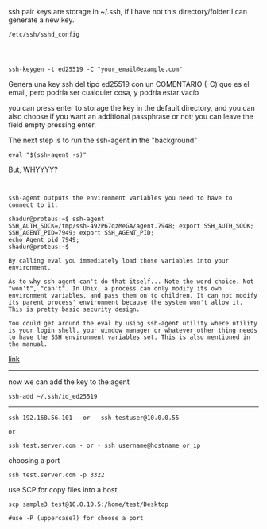 
ssh pair keys are storage in ~/.ssh, if I have not this directory/folder I can generate a new key.

```
/etc/ssh/sshd_config




```

```
ssh-keygen -t ed25519 -C "your_email@example.com"
```

Genera una key ssh del tipo ed25519 con un COMENTARIO (-C) que es el email, pero podría ser cualquier cosa, y podría estar vacío

you can press enter to storage the key in the default directory, and you can also choose if you want an additional passphrase or not; you can leave the field empty pressing enter.

The next step is to run the ssh-agent in the "background"

```
eval "$(ssh-agent -s)"
```
But, WHYYYY?

```


ssh-agent outputs the environment variables you need to have to connect to it:

shadur@proteus:~$ ssh-agent
SSH_AUTH_SOCK=/tmp/ssh-492P67qzMeGA/agent.7948; export SSH_AUTH_SOCK;
SSH_AGENT_PID=7949; export SSH_AGENT_PID;
echo Agent pid 7949;
shadur@proteus:~$ 

By calling eval you immediately load those variables into your environment.

As to why ssh-agent can't do that itself... Note the word choice. Not "won't", "can't". In Unix, a process can only modify its own environment variables, and pass them on to children. It can not modify its parent process' environment because the system won't allow it. This is pretty basic security design.

You could get around the eval by using ssh-agent utility where utility is your login shell, your window manager or whatever other thing needs to have the SSH environment variables set. This is also mentioned in the manual.
```

[link](https://unix.stackexchange.com/questions/351725/why-eval-the-output-of-ssh-agent)

---

now we can add the key to the agent

```
ssh-add ~/.ssh/id_ed25519
```

-------------




```
ssh 192.168.56.101 - or - ssh testuser@10.0.0.55

or

ssh test.server.com - or - ssh username@hostname_or_ip
```
choosing a port
```
ssh test.server.com -p 3322
```
use SCP for copy files into a host
```
scp sample3 test@10.0.10.5:/home/test/Desktop

#use -P (uppercase?) for choose a port
```

```

```














